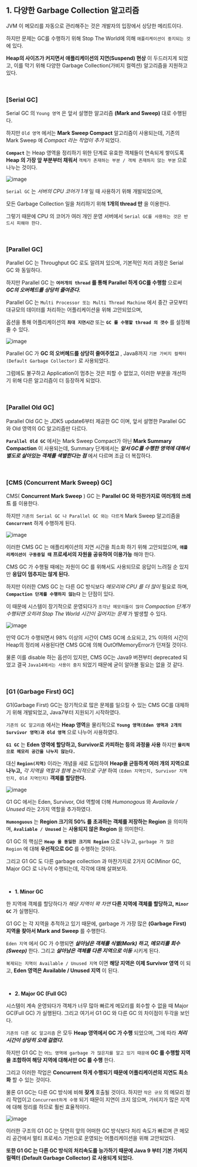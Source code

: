 ## 1. 다양한 Garbage Collection 알고리즘

JVM 이 메모리를 자동으로 관리해주는 것은 개발자의 입장에서 상당한 메리트이다. 

하지만 문제는 GC를 수행하기 위해 Stop The World에 의해 `애플리케이션이 중지되는 것` 에 있다. 

**Heap의 사이즈가 커지면서 애플리케이션의 지연(Suspend) 현상** 이 두드러지게 되었고, 이를 막기 위해 다양한 Garbage Collection(가비지 컬렉션) 알고리즘을 지원하고 있다. 

<br>

### [Serial GC]

Serial GC 의 `Young 영역` 은 앞서 설명한 알고리즘 **(Mark and Sweep)** 대로 수행된다.

하지만 `Old 영역` 에서는 **Mark Sweep Compact** 알고리즘이 사용되는데, 기존의 Mark Sweep 에 *Compact 라는 작업이 추가* 되었다.

**`Compact`** 는 Heap 영역을 정리하기 위한 단계로 유효한 객체들이 연속되게 쌓이도록 **Heap 의 가장 앞 부분부터 채워서** `객체가 존재하는 부분 / 객체 존재하지 않는 부분` 으로 나누는 것이다.

![image](https://github.com/lielocks/WIL/assets/107406265/54014e88-e562-471b-a7d3-cb38b63972c2)

`Serial GC` 는 *서버의 CPU 코어가 1개* 일 때 사용하기 위해 개발되었으며, 

모든 Garbage Collection 일을 처리하기 위해 **1개의 thread 만** 을 이용한다.

그렇기 때문에 CPU 의 코어가 여러 개인 운영 서버에서 `Serial GC를 사용하는 것은 반드시 피해야 한다.`

<br>

### [Parallel GC]

Parallel GC 는 Throughput GC 로도 알려져 있으며, 기본적인 처리 과정은 Serial GC 와 동일하다.

하지만 Parallel GC 는 **`여러개의 thread` 를 통해 Parallel 하게 GC를 수행함** 으로써 ***GC의 오버헤드를 상당히 줄여준다.***

Parallel GC 는 `Multi Processor 또는 Multi Thread Machine` 에서 중간 규모부터 대규모의 데이터를 처리하는 어플리케이션을 위해 고안되었으며,

옵션을 통해 어플리케이션의 **`최대 지연시간`** 또는 **`GC 를 수행할 thread 의 갯수`** 를 설정해줄 수 있다.

![image](https://github.com/lielocks/WIL/assets/107406265/7c25266d-0d14-47ed-8a1e-4fcea92ba809)


Parallel GC 가 **GC 의 오버헤드를 상당히 줄여주었고** , Java8까지 `기본 가비지 컬렉터(Default Garbage Collector)` 로 사용되었다. 

그럼에도 불구하고 Application이 멈추는 것은 피할 수 없었고, 이러한 부분을 개선하기 위해 다른 알고리즘이 더 등장하게 되었다.

<br>

### [Parallel Old GC]

Parallel Old GC 는 JDK5 update6부터 제공한 GC 이며, 앞서 설명한 Parallel GC 와 Old 영역의 GC 알고리즘만 다르다. 

**`Parallel Old GC`** 에서는 Mark Sweep Compact가 아닌 **Mark Summary Compaction** 이 사용되는데, Summary 단계에서는 ***앞서 GC를 수행한 영역에 대해서 별도로 살아있는 객체를 색별한다는 점*** 에서 다르며 조금 더 복잡하다.

<br>

### [CMS (Concurrent Mark Sweep) GC]

CMS( **Concurrent Mark Sweep** ) GC 는 **Parallel GC 와 마찬가지로 여러개의 쓰레드** 를 이용한다.

하지만 `기존의 Serial GC 나 Parallel GC 와는 다르게` Mark Sweep 알고리즘을 **`Concurrent`** 하게 수행하게 된다.

![image](https://github.com/lielocks/WIL/assets/107406265/ab448a71-83bc-432e-967f-40b0611bd421)

이러한 CMS GC 는 애플리케이션의 지연 시간을 최소화 하기 위해 고안되었으며, **`애플리케이션이 구동중일 때`** **프로세서의 자원을 공유하여 이용가능** 해야 한다. 

CMS GC 가 수행될 때에는 자원이 GC 를 위해서도 사용되므로 응답이 느려질 순 있지만 **응답이 멈추지는 않게 된다.**

하지만 이러한 CMS GC 는 다른 GC 방식보다 *메모리와 CPU 를 더 많이* 필요로 하며, 
**`Compaction 단계를 수행하지 않는다`** 는 단점이 있다.

이 때문에 시스템이 장기적으로 운영되다가 `조각난 메모리들이 많아` *Compaction 단계가 수행되면 오히려 Stop The World 시간이 길어지는 문제* 가 발생할 수 있다.

![image](https://github.com/lielocks/WIL/assets/107406265/67a013f0-69fd-494a-ba26-23f8ba5fd224)

만약 GC가 수행되면서 98% 이상의 시간이 CMS GC에 소요되고, 2% 이하의 시간이 Heap의 정리에 사용된다면 CMS GC에 의해 OutOfMemoryError가 던져질 것이다. 

물론 이를 disable 하는 옵션이 있지만, CMS GC는 Java9 버젼부터 deprecated 되었고 결국 `Java14에서는 사용이 중지` 되었기 때문에 굳이 알아볼 필요는 없을 것 같다.

<br>

### [G1 (Garbage First) GC]

G1(Garbage First) GC는 장기적으로 많은 문제를 일으킬 수 있는 CMS GC를 대체하기 위해 개발되었고, Java7부터 지원되기 시작하였다.

`기존의 GC 알고리즘` 에서는 **Heap 영역**을 물리적으로 **`Young 영역(Eden 영역과 2개의 Survivor 영역)과 Old 영역`** 으로 나누어 사용하였다. 

**`G1 GC`** 는 **Eden 영역에 할당하고, Survivor로 카피하는 등의 과정을 사용** 하지만 **`물리적으로 메모리 공간을 나누지 않는다.`** 

대신 **`Region(지역)`** 이라는 개념을 새로 도입하여 **Heap을 균등하게 여러 개의 지역으로 나누고,** *각 지역을 역할과 함께 논리적으로 구분* 하여 `(Eden 지역인지, Survivor 지역인지, Old 지역인지)` **객체를 할당한다.**

![image](https://github.com/lielocks/WIL/assets/107406265/7c1c6227-1c17-47a2-8878-3e40629316f8)

G1 GC 에서는 Eden, Survivor, Old 역할에 더해 *Humonogous* 와 *Availavle / Unused* 라는 2가지 역할을 추가하였다.

**`Humonguous`** 는 **Region 크기의 50% 를 초과하는 객체를 저장하는 Region** 을 의미하며,
**`Avaliable / Unused`** 는 **사용되지 않은 Region** 을 의미한다.

G1 GC 의 핵심은 **`Heap 을 동일한 크기의 Region`** 으로 나누고, `garbage 가 많은 Region` 에 대해 **우선적으로 GC** 를 수행하는 것이다.

그리고 G1 GC 도 다른 garbage collection 과 마찬가지로 2가지 GC(Minor GC, Major GC) 로 나누어 수행되는데, 각각에 대해 살펴보자.

<br>

+ **1. Minor GC**

한 지역에 객체를 할당하다가 *해당 지역이 꽉 차면* **다른 지역에 객체를 할당하고,** **`Minor GC`** 가 실행된다.

G1 GC 는 각 지역을 추적하고 있기 때문에, garbage 가 가장 많은 **(Garbage First) 지역을 찾아서 Mark and Sweep** 를 수행한다.

`Eden 지역` 에서 GC 가 수행되면 ***살아남은 객체를 식별(Mark) 하고, 메모리를 회수(Sweep)*** 한다.
그리고 ***살아남은 객체를 다른 지역으로 이동*** 시키게 된다.

`복제되는 지역이 Available / Unused 지역` 이면 **해당 지역은 이제 Survivor 영역** 이 되고, **Eden 영역은 Available / Unused 지역** 이 된다.

<br>

+ **2. Major GC (Full GC)**

시스템이 계속 운영되다가 객체가 너무 많아 빠르게 메모리를 회수할 수 없을 때 Major GC(Full GC) 가 실행된다. 그리고 여기서 G1 GC 와 다른 GC 의 차이점이 두각을 보인다.

`기존의 다른 GC 알고리즘` 은 모두 **Heap 영역에서 GC 가 수행** 되었으며, 그에 따라 ***처리 시간이 상당히 오래 걸렸다.*** 

하지만 G1 GC 는 `어느 영역에 garbage 가 많은지를 알고 있기 때문에` **GC 를 수행할 지역을 조합하여 해당 지역에 대해서만 GC 를 수행** 한다.

그리고 이러한 작업은 **Concurrent 하게 수행되기 때문에 어플리케이션의 지연도 최소화** 할 수 있는 것이다.

물론 G1 GC는 다른 GC 방식에 비해 **잦게** 호출될 것이다. 
하지만 `작은 규모` 의 메모리 정리 작업이고 `Concurrent하게 수행` 되기 때문이 지연이 크지 않으며, 가비지가 많은 지역에 대해 정리를 하므로 훨씬 효율적이다.

![image](https://github.com/lielocks/WIL/assets/107406265/f93fea2d-18f4-40c9-aeec-640f8698c231)

이러한 구조의 G1 GC 는 당연히 앞의 어떠한 GC 방식보다 처리 속도가 빠르며 큰 메모리 공간에서 멀티 프로세스 기반으로 운영되는 어플리케이션을 위해 고안되었다.

**또한 G1 GC 는 다른 GC 방식의 처리속도를 능가하기 때문에 Java 9 부터 기본 가비지 컬렉터 (Default Garbage Collector) 로 사용되게 되었다.**



